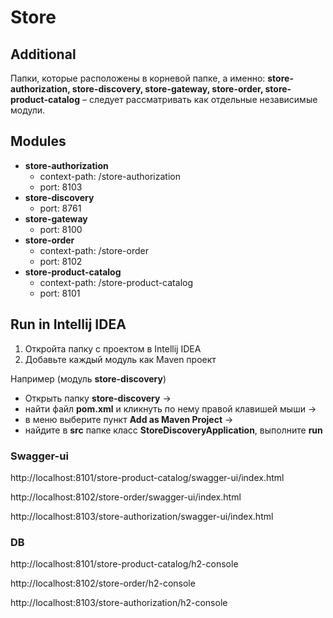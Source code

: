 # Store

## Additional
Папки, которые расположены в корневой папке, а именно:
**store-authorization, store-discovery, store-gateway, store-order, store-product-catalog** – следует рассматривать
как отдельные независимые модули.

## Modules
* **store-authorization**
    * context-path: /store-authorization
    * port: 8103
* **store-discovery**
    * port: 8761
* **store-gateway**
    * port: 8100
* **store-order**
    * context-path: /store-order
    * port: 8102
* **store-product-catalog**
    * context-path: /store-product-catalog
    * port: 8101

## Run in Intellij IDEA
1. Откройта папку с проектом в Intellij IDEA
2. Добавьте каждый модуль как Maven проект

Например (модуль **store-discovery**)

* Открыть папку **store-discovery** ->
* найти файл **pom.xml** и кликнуть по нему правой клавишей мыши ->
* в меню выберите пункт **Add as Maven Project** ->
* найдите в **src** папке класс **StoreDiscoveryApplication**, выполните **run**

### Swagger-ui
http://localhost:8101/store-product-catalog/swagger-ui/index.html

http://localhost:8102/store-order/swagger-ui/index.html

http://localhost:8103/store-authorization/swagger-ui/index.html

### DB
http://localhost:8101/store-product-catalog/h2-console

http://localhost:8102/store-order/h2-console

http://localhost:8103/store-authorization/h2-console